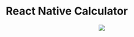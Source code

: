 # React Native Calculator
<p align="center">
  <img src="https://user-images.githubusercontent.com/90333794/133819586-96193da9-edde-48b4-baec-2ec8171f20dd.jpg">
</p>
